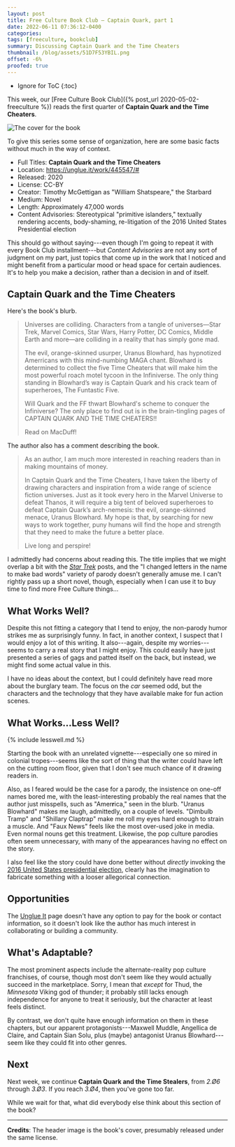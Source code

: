 ```yaml
---
layout: post
title: Free Culture Book Club — Captain Quark, part 1
date: 2022-06-11 07:36:12-0400
categories:
tags: [freeculture, bookclub]
summary: Discussing Captain Quark and the Time Cheaters
thumbnail: /blog/assets/51D7F53YBIL.png
offset: -6%
proofed: true
---
```


* Ignore for ToC
{:toc}

This week, our [Free Culture Book Club]({% post_url 2020-05-02-freeculture %}) reads the first quarter of **Captain Quark and the Time Cheaters**.

![The cover for the book](/blog/assets/51D7F53YBIL.png "Beam up as many puns as we can, I guess...")

To give this series some sense of organization, here are some basic facts without much in the way of context.

 * Full Titles:  **Captain Quark and the Time Cheaters**
 * Location:  <https://unglue.it/work/445547/#>
 * Released:  2020
 * License:  CC-BY
 * Creator:  Timothy McGettigan as "William Shatspeare," the Starbard
 * Medium:  Novel
 * Length:  Approximately 47,000 words
 * Content Advisories:  Stereotypical "primitive islanders," textually rendering accents, body-shaming, re-litigation of the 2016 United States Presidential election

This should go without saying---even though I'm going to repeat it with every Book Club installment---but *Content Advisories* are not any sort of judgment on my part, just topics that come up in the work that I noticed and might benefit from a particular mood or head space for certain audiences.  It's to help you make a decision, rather than a decision in and of itself.

## Captain Quark and the Time Cheaters

Here's the book's blurb.

 > Universes are colliding. Characters from a tangle of universes—Star Trek, Marvel Comics, Star Wars, Harry Potter, DC Comics, Middle Earth and more—are colliding in a reality that has simply gone mad.
 >
 > The evil, orange-skinned usurper, Uranus Blowhard, has hypnotized Amerricans with this mind-numbing MAGA chant. Blowhard is determined to collect the five Time Cheaters that will make him the most powerful roach motel tycoon in the Infiniverse. The only thing standing in Blowhard’s way is Captain Quark and his crack team of superheroes, The Funtastic Five.
 >
 > Will Quark and the FF thwart Blowhard's scheme to conquer the Infiniverse? The only place to find out is in the brain-tingling pages of CAPTAIN QUARK AND THE TIME CHEATERS!!
 >
 > Read on MacDuff!

The author also has a comment describing the book.

 > As an author, I am much more interested in reaching readers than in making mountains of money.
 >
 > In Captain Quark and the Time Cheaters, I have taken the liberty of drawing characters and inspiration from a wide range of science fiction universes. Just as it took every hero in the Marvel Universe to defeat Thanos, it will require a big tent of beloved superheroes to defeat Captain Quark’s arch-nemesis: the evil, orange-skinned menace, Uranus Blowhard. My hope is that, by searching for new ways to work together, puny humans will find the hope and strength that they need to make the future a better place.
 >
 > Live long and perspire!

I admittedly had concerns about reading this.  The title implies that we might overlap a bit with the [*Star Trek*](/blog/tag/startrek) posts, and the "I changed letters in the name to make bad words" variety of parody doesn't generally amuse me.  I can't rightly pass up a short novel, though, especially when I can use it to buy time to find more Free Culture things...

## What Works Well?

Despite this not fitting a category that I tend to enjoy, the non-parody humor strikes me as surprisingly funny.  In fact, in another context, I suspect that I would enjoy a lot of this writing.  It also---again, despite my worries---seems to carry a real story that I might enjoy.  This could easily have just presented a series of gags and patted itself on the back, but instead, we might find some actual value in this.

I have no ideas about the context, but I could definitely have read more about the burglary team.  The focus on the *car* seemed odd, but the characters and the technology that they have available make for fun action scenes.

## What Works...Less Well?

{% include lesswell.md %}

Starting the book with an unrelated vignette---especially one so mired in colonial tropes---seems like the sort of thing that the writer could have left on the cutting room floor, given that I don't see much chance of it drawing readers in.

Also, as I feared would be the case for a parody, the insistence on one-off names bored me, with the least-interesting probably the real names that the author just misspells, such as "Amer**r**ica," seen in the blurb.  "Uranus Blowhard" makes me laugh, admittedly, on a couple of levels.  "Dimbulb Tramp" and "Shillary Claptrap" make me roll my eyes hard enough to strain a muscle.  And "Faux News" feels like the most over-used joke in media.  Even normal nouns get this treatment.  Likewise, the pop culture parodies often seem unnecessary, with many of the appearances having no effect on the story.

I also feel like the story could have done better without *directly* invoking the [2016 United States presidential election](https://en.wikipedia.org/wiki/2016_United_States_presidential_election), clearly has the imagination to fabricate something with a looser allegorical connection.

## Opportunities

The [Unglue It](https://unglue.it/work/445547/#) page doesn't have any option to pay for the book or contact information, so it doesn't look like the author has much interest in collaborating or building a community.

## What's Adaptable?

The most prominent aspects include the alternate-reality pop culture franchises, of course, though most don't seem like they would actually succeed in the marketplace.  Sorry, I mean that *except* for Thud, the *Minnesota* Viking god of thunder; it probably still lacks enough independence for anyone to treat it seriously, but the character at least feels distinct.

By contrast, we don't quite have enough information on them in these chapters, but our apparent protagonists---Maxwell Muddle, Angellica de Claire, and Captain Sian Solu, plus (maybe) antagonist Uranus Blowhard---seem like they could fit into other genres.

## Next

Next week, we continue **Captain Quark and the Time Stealers**, from *2.Ø6* through *3.Ø3*.  If you reach *3.Ø4*, then you've gone too far.

While we wait for that, what did everybody else think about this section of the book?

* * *

**Credits**:  The header image is the book's cover, presumably released under the same license.
